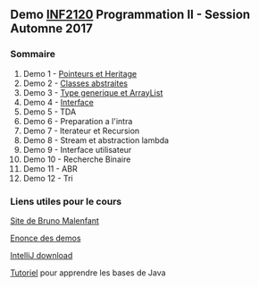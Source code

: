 ## Demo [INF2120](http://www.etudier.uqam.ca/cours?sigle=INF2120&p=7416) Programmation II - Session Automne 2017

### Sommaire

1. Demo 1 - [Pointeurs et Heritage](/demos/pointeurs-heritage)
2. Demo 2 - [Classes abstraites](/demos/classes-abstraites)
3. Demo 3 - [Type generique et ArrayList](/demos/typesgeneriques-arraylist)
4. Demo 4 - [Interface](/demos/interface)
5. Demo 5 - TDA
6. Demo 6 - Preparation a l'intra
7. Demo 7 - Iterateur et Recursion
8. Demo 8 - Stream et abstraction lambda
9. Demo 9 - Interface utilisateur
10. Demo 10 - Recherche Binaire
11. Demo 11 - ABR
12. Demo 12 - Tri

### Liens utiles pour le cours

[Site de Bruno Malenfant](http://www.labunix.uqam.ca/~malenfant_b/inf2120/inf2120.html)

[Enonce des demos](http://www.labunix.uqam.ca/~malenfant_b/inf2120/demo15.pdf)

[IntelliJ download](https://www.jetbrains.com/idea/download)

[Tutoriel](https://openclassrooms.com/courses/apprenez-a-programmer-en-java) pour apprendre les bases de Java
